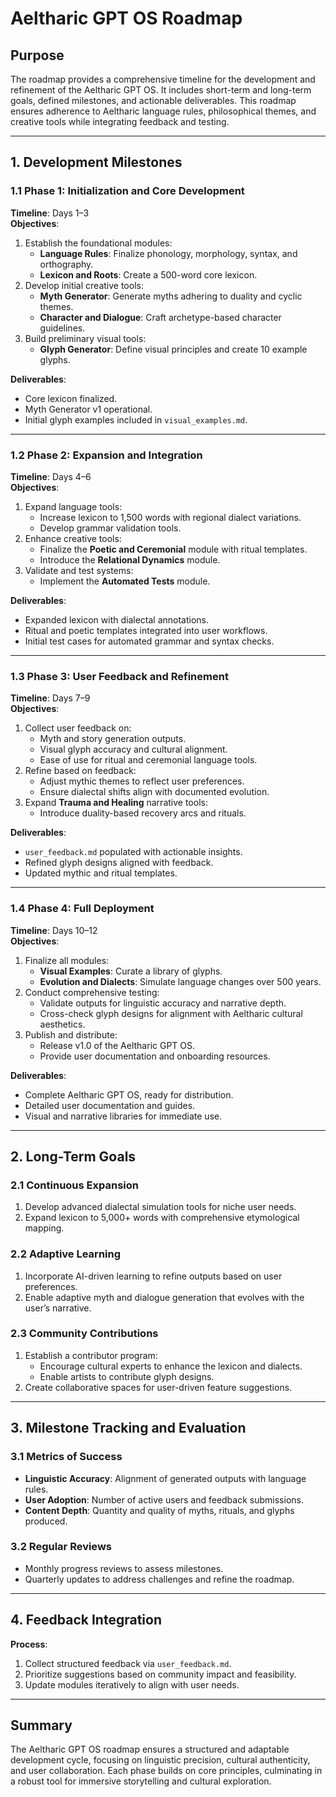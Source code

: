 # **Aeltharic GPT OS Roadmap**

## **Purpose**
The roadmap provides a comprehensive timeline for the development and refinement of the Aeltharic GPT OS. It includes short-term and long-term goals, defined milestones, and actionable deliverables. This roadmap ensures adherence to Aeltharic language rules, philosophical themes, and creative tools while integrating feedback and testing.

---

## **1. Development Milestones**

### **1.1 Phase 1: Initialization and Core Development**
**Timeline**: Days 1–3  
**Objectives**:
1. Establish the foundational modules:
   - **Language Rules**: Finalize phonology, morphology, syntax, and orthography.
   - **Lexicon and Roots**: Create a 500-word core lexicon.
2. Develop initial creative tools:
   - **Myth Generator**: Generate myths adhering to duality and cyclic themes.
   - **Character and Dialogue**: Craft archetype-based character guidelines.
3. Build preliminary visual tools:
   - **Glyph Generator**: Define visual principles and create 10 example glyphs.

**Deliverables**:
- Core lexicon finalized.
- Myth Generator v1 operational.
- Initial glyph examples included in `visual_examples.md`.

---

### **1.2 Phase 2: Expansion and Integration**
**Timeline**: Days 4–6  
**Objectives**:
1. Expand language tools:
   - Increase lexicon to 1,500 words with regional dialect variations.
   - Develop grammar validation tools.
2. Enhance creative tools:
   - Finalize the **Poetic and Ceremonial** module with ritual templates.
   - Introduce the **Relational Dynamics** module.
3. Validate and test systems:
   - Implement the **Automated Tests** module.

**Deliverables**:
- Expanded lexicon with dialectal annotations.
- Ritual and poetic templates integrated into user workflows.
- Initial test cases for automated grammar and syntax checks.

---

### **1.3 Phase 3: User Feedback and Refinement**
**Timeline**: Days 7–9  
**Objectives**:
1. Collect user feedback on:
   - Myth and story generation outputs.
   - Visual glyph accuracy and cultural alignment.
   - Ease of use for ritual and ceremonial language tools.
2. Refine based on feedback:
   - Adjust mythic themes to reflect user preferences.
   - Ensure dialectal shifts align with documented evolution.
3. Expand **Trauma and Healing** narrative tools:
   - Introduce duality-based recovery arcs and rituals.

**Deliverables**:
- `user_feedback.md` populated with actionable insights.
- Refined glyph designs aligned with feedback.
- Updated mythic and ritual templates.

---

### **1.4 Phase 4: Full Deployment**
**Timeline**: Days 10–12  
**Objectives**:
1. Finalize all modules:
   - **Visual Examples**: Curate a library of glyphs.
   - **Evolution and Dialects**: Simulate language changes over 500 years.
2. Conduct comprehensive testing:
   - Validate outputs for linguistic accuracy and narrative depth.
   - Cross-check glyph designs for alignment with Aeltharic cultural aesthetics.
3. Publish and distribute:
   - Release v1.0 of the Aeltharic GPT OS.
   - Provide user documentation and onboarding resources.

**Deliverables**:
- Complete Aeltharic GPT OS, ready for distribution.
- Detailed user documentation and guides.
- Visual and narrative libraries for immediate use.

---

## **2. Long-Term Goals**

### **2.1 Continuous Expansion**
1. Develop advanced dialectal simulation tools for niche user needs.
2. Expand lexicon to 5,000+ words with comprehensive etymological mapping.

### **2.2 Adaptive Learning**
1. Incorporate AI-driven learning to refine outputs based on user preferences.
2. Enable adaptive myth and dialogue generation that evolves with the user’s narrative.

### **2.3 Community Contributions**
1. Establish a contributor program:
   - Encourage cultural experts to enhance the lexicon and dialects.
   - Enable artists to contribute glyph designs.
2. Create collaborative spaces for user-driven feature suggestions.

---

## **3. Milestone Tracking and Evaluation**

### **3.1 Metrics of Success**
- **Linguistic Accuracy**: Alignment of generated outputs with language rules.
- **User Adoption**: Number of active users and feedback submissions.
- **Content Depth**: Quantity and quality of myths, rituals, and glyphs produced.

### **3.2 Regular Reviews**
- Monthly progress reviews to assess milestones.
- Quarterly updates to address challenges and refine the roadmap.

---

## **4. Feedback Integration**
**Process**:
1. Collect structured feedback via `user_feedback.md`.
2. Prioritize suggestions based on community impact and feasibility.
3. Update modules iteratively to align with user needs.

---

## **Summary**
The Aeltharic GPT OS roadmap ensures a structured and adaptable development cycle, focusing on linguistic precision, cultural authenticity, and user collaboration. Each phase builds on core principles, culminating in a robust tool for immersive storytelling and cultural exploration.
